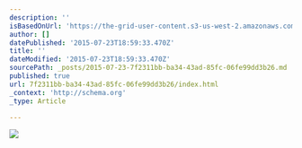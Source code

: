 ```yaml
---
description: ''
isBasedOnUrl: 'https://the-grid-user-content.s3-us-west-2.amazonaws.com/38c17e03-11ae-4c7c-a825-163842d393a9.jpg'
author: []
datePublished: '2015-07-23T18:59:33.470Z'
title: ''
dateModified: '2015-07-23T18:59:33.470Z'
sourcePath: _posts/2015-07-23-7f2311bb-ba34-43ad-85fc-06fe99dd3b26.md
published: true
url: 7f2311bb-ba34-43ad-85fc-06fe99dd3b26/index.html
_context: 'http://schema.org'
_type: Article

---
```

![](https://the-grid-user-content.s3-us-west-2.amazonaws.com/38c17e03-11ae-4c7c-a825-163842d393a9.jpg)